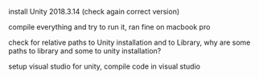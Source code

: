 install Unity 2018.3.14 (check again correct version)

compile everything and try to run it, ran fine on macbook pro

check for relative paths to Unity installation and to Library, why are some paths to library and some to unity installation?

setup visual studio for unity, compile code in visual studio